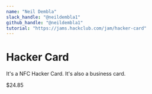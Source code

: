 ```yaml
---
name: "Neil Dembla"
slack_handle: "@neildembla1"
github_handle: "@neildembla1"
tutorial: "https://jams.hackclub.com/jam/hacker-card"
---
```


# Hacker Card

<!-- Describe your board in 2-3 sentences. What are you making? What will it do? -->
It's a NFC Hacker Card. It's also a business card.
<!-- How much is it going to cost? -->
$24.85
<!-- Tell us a little bit about your design process. What were some challenges? What helped? ***Totally optional*** -->
